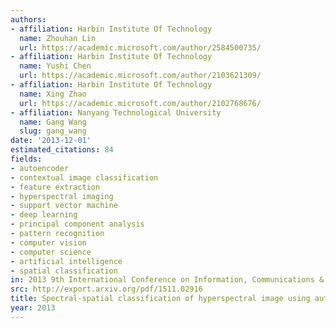 ```yaml
---
authors:
- affiliation: Harbin Institute Of Technology
  name: Zhouhan Lin
  url: https://academic.microsoft.com/author/2584500735/
- affiliation: Harbin Institute Of Technology
  name: Yushi Chen
  url: https://academic.microsoft.com/author/2103621309/
- affiliation: Harbin Institute Of Technology
  name: Xing Zhao
  url: https://academic.microsoft.com/author/2102768676/
- affiliation: Nanyang Technological University
  name: Gang Wang
  slug: gang_wang
date: '2013-12-01'
estimated_citations: 84
fields:
- autoencoder
- contextual image classification
- feature extraction
- hyperspectral imaging
- support vector machine
- deep learning
- principal component analysis
- pattern recognition
- computer vision
- computer science
- artificial intelligence
- spatial classification
in: 2013 9th International Conference on Information, Communications & Signal Processing
src: http://export.arxiv.org/pdf/1511.02916
title: Spectral-spatial classification of hyperspectral image using autoencoders
year: 2013
---
```

